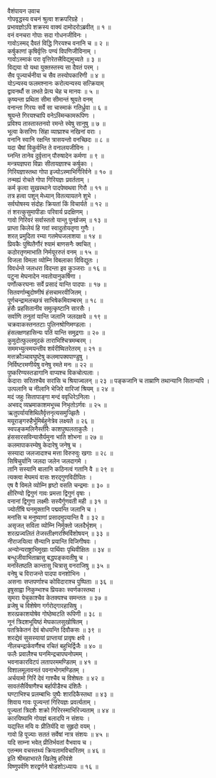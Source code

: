 वैशंपायन उवाच  
गोपवृद्धस्य वचनं श्रुत्वा शक्रपरिग्रहे ।  
प्रभावज्ञोऽपि शक्रस्य वाक्यं दामोदरोऽब्रवीत् ॥ १ ॥  
वनं वनचरा गोपाः सदा गोधनजीविनः ।  
गावोऽस्मद् दैवतं विद्धि गिरयश्च वनानि च ॥ २ ॥  
कर्षुकाणां कृषिर्वृत्तिः पण्यं विपणिजीविनाम् ।  
गावोऽस्माकं परा वृत्तिरेतत्त्रैविद्यमुच्यते ॥ ३ ॥  
विद्यया यो यथा युक्तस्तस्य सा दैवतं परम् ।  
सैव पूज्यार्चनीया च सैव तस्योपकारिणी ॥ ४ ॥  
योऽन्यस्य फलमश्नानः करोत्यन्यस्य सत्क्रियाम्  
द्वावनर्थौ स लभते प्रेत्य चेह च मानवः ॥ ५ ॥  
कृष्यन्ता प्रथिता सीमा सीमान्तं श्रूयते वनम्  
वनान्ता गिरयः सर्वे सा चास्माकं गतिर्ध्रुवा ॥ ६ ॥  
श्रूयन्ते गिरयश्चापि वनेऽस्मिन्कामरूपिणः ।  
प्रविश्य तास्तास्तनवो रमन्ते स्वेषु सानुषु ॥ ७ ॥  
भूत्वा केसरिणः सिंहा व्याघ्राश्च नखिनां वराः ।  
वनानि स्वानि रक्षन्ति त्रासयन्तो वनच्छिदः ॥ ८ ॥  
यदा चैषां विकुर्वन्ति ते वनालयजीविनः ।  
घ्नन्ति तानेव दुर्वृत्तान् पौरुषादेन कर्मणा ॥ ९ ॥  
मन्त्रयज्ञपरा विप्राः सीतायज्ञाश्च कर्षुकाः ।  
गिरियज्ञास्तथा गोपा इज्योऽस्माभिर्गिरिर्वने ॥ १० ॥  
तन्मह्यं रोचते गोपा गिरियज्ञः प्रवर्तताम् ।  
कर्म कृत्वा सुखस्थाने पादपेष्वथवा गिरौ ॥ ११ ॥  
तत्र हत्वा पशून् मेध्यान् वितत्यायतने शुभे ।  
सर्वघोषस्य संदोहः क्रियतां किं विचार्यते ॥ १२ ॥  
तं शरत्कुसुमापीडाः परिवार्य प्रदक्षिणम् ।  
गावो गिरिवरं सर्वास्ततो यान्तु पुनर्व्रजम् ॥ १३ ॥  
प्राप्ता किलेयं हि गवां स्वादुतोयतृणा गुणैः ।  
शरत् प्रमुदिता रम्या गतमेघजलाशया ॥ १४ ॥  
प्रियकैः पुष्पितैर्गौरं श्यामं बाणसनैः क्वचित् ।  
कठोरतृणमाभाति निर्मयूररुतं वनम् ॥ १५ ॥  
विजला विमला व्योम्नि विबलाका विविद्युतः ।  
विवर्धन्ते जलधरा विदन्ता इव कुञ्जराः ॥ १६ ॥  
पटुना मेघनादेन नवतोयानुकर्षिणा ।  
पर्णोत्करघनाः सर्वे प्रसादं यान्ति पादपाः ॥ १७ ॥  
सितवर्णाम्बुदोष्णीषं हंसचामरवीजितम् ।  
पूर्णचन्द्रामलच्छत्रं साभिषेकमिवाम्बरम् ॥ १८ ॥  
हंसैः प्रहसितानीव समुत्कृष्टानि सारसैः ।  
सर्वाणि तनुतां यान्ति जलानि जलदक्षये ॥ १९ ॥  
चक्रवाकस्तनतटाः पुलिनश्रोणिमण्डलाः ।  
हंसलक्षणहासिन्यः पतिं यान्ति समुद्रगाः ॥ २० ॥  
कुमुदोत्फुल्लमुदकं ताराभिश्चित्रमम्बरम् ।  
सममभ्युत्स्मयन्तीव शर्वरीष्वितरेतरम् ॥ २१ ॥  
मत्तक्रौञ्चावघुष्टेषु कलमापक्वपाण्डुषु ।  
निर्विष्टरमणीयेषु वनेषु रमते मनः ॥ २२ ॥  
पुष्करिण्यस्तडागानि वाप्यश्च विकचोत्पलाः ।  
केदाराः सरितश्चैव सरांसि च श्रियाज्वलन् ॥ २३ ॥
पङ्‌‌कजानि च ताम्राणि तथान्यानि सितान्यपि ।  
उत्पलानि च नीलानि भेजिरे वारिजां श्रियम् ॥ २४ ॥  
मदं जहुः सितापाङ्‌‌गा मन्दं ववृधिरेऽनिलाः ।  
अभवद् व्यभ्रमाकाशमभूच्च निभृतोऽर्णवः ॥ २५ ॥  
ऋतुपर्यायशिथिलैर्वृत्तनृत्यसमुज्झितैः ।  
मयूराङ्‌‌गरुहैर्भूमिर्बहुनेत्रेव लक्ष्यते ॥ २६ ॥  
स्वपङ्‌‌कमलिनैस्तीरैः काशपुष्पलताकुलैः ।  
हंससारसविन्यासैर्यमुना भाति शोभना ॥ २७ ॥  
कलमापाकरम्येषु केदारेषु जनेषु च ।  
सस्यादा जलजादाश्च मत्ता विरुरुवुः खगाः ॥ २८ ॥  
सिषिचुर्यानि जलदा जलेन जलदागमे ।  
तानि सस्यानि बालानि कठिनत्वं गतानि वै ॥ २९ ॥  
त्यक्त्वा मेघमयं वासः शरद्‌गुणविदीपितः ।  
एष वै विमले व्योम्नि हृष्टो वसति चन्द्रमाः ॥ ३० ॥  
क्षीरिण्यो द्विगुणं गावः प्रमत्ता द्विगुणं वृषाः ।  
वनानां द्विगुणा लक्ष्मीः सस्यैर्गुणवती मही ॥ ३१ ॥  
ज्योतींषि घनमुक्तानि पद्मवन्ति जलानि च ।  
मनांसि च मनुष्याणां प्रसादमुपयान्ति वै ॥ ३२ ॥  
असृजत् सविता व्योम्नि निर्मुक्तो जलदैर्भृशम् ।  
शरत्प्रज्वलितं तेजस्तीक्ष्णरश्मिर्विशोषयन् ॥ ३३ ॥  
नीराजयित्वा सैन्यानि प्रयान्ति विजिगीषवः ।  
अन्योन्यराष्ट्राभिमुखाः पार्थिवाः पृथिवीक्षितः ॥ ३४ ॥  
बन्धुजीवाभिताम्रासु बद्धपङ्‌‌कवतीषु च ।  
मनस्तिष्ठति कान्तासु चित्रासु वनराजिषु ॥ ३५ ॥  
वनेषु च विराजन्ते पादपा वनशोभिनः ।  
असनाः सप्तपर्णाश्च कोविदाराश्च पुष्पिताः ॥ ३६ ॥  
इषुसाह्वा निकुम्भाश्च प्रियकाः स्वर्णकास्तथा ।  
सृमराः पेचुकाश्चैव केतक्यश्च समन्ततः ॥ ३७ ॥  
व्रजेषु च विशेषेण गर्गरोद्‌गारहासिषु ।  
शरत्प्रकाशयोषेव गोष्ठेष्वटति रूपिणी ॥ ३८ ॥  
नूनं त्रिदशभूयिष्ठं मेघकालसुखोषितम् ।  
पतत्रिकेतनं देवं बोधयन्ति दिवौकसः ॥ ३९ ॥  
शरद्येवं सुसस्यायां प्राप्तायां प्रावृषः क्षये ।  
नीलचन्द्रार्कवर्णैश्च रचितं बहुभिर्द्विजैः ॥ ४० ॥  
फलैः प्रवालैश्च घनमिन्द्रचापघनोपमम् ।  
भवनाकारविटपं लतापरममण्डितम् ॥ ४१ ॥  
विशालमूलावनतं पवनाभोगमण्डितम् ।  
अर्चयामो गिरिं देवं गाश्चैव च विशेषतः ॥ ४२ ॥  
सावतंसैर्विषाणैश्च बर्हापीडैश्च दंशितैः ।  
घण्टाभिश्च प्रलम्बाभिः पुष्पैः शारदिकैस्तथा ॥ ४३ ॥  
शिवाय गावः पूज्यन्तां गिरियज्ञः प्रवर्त्यताम् ।  
पूज्यतां त्रिदशैः शक्रो गिरिरस्माभिरिज्यताम् ॥ ४४ ॥  
कारयिष्यामि गोयज्ञं बलादपि न संशयः ।  
यद्यस्ति मयि वः प्रीतिर्यदि वा सुहृदो वयम् ।  
गावो हि पूज्याः सततं सर्वेषां नात्र संशयः ॥ ४५ ॥  
यदि साम्ना भवेत् प्रीतिर्भवतां वैभवाय च ।  
एतन्मम वचस्तथ्यं क्रियतामविचारितम् ॥ ४६ ॥  
इति श्रीमहाभारते खिलेषु हरिवंशे  
विष्णुपर्वणि शरद्वर्णने षोडशोऽध्यायः ॥ १६ ॥
